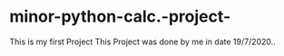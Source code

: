 # minor-python-calc.-project-
This is my first Project
This Project was done by me in 
date 19/7/2020..
